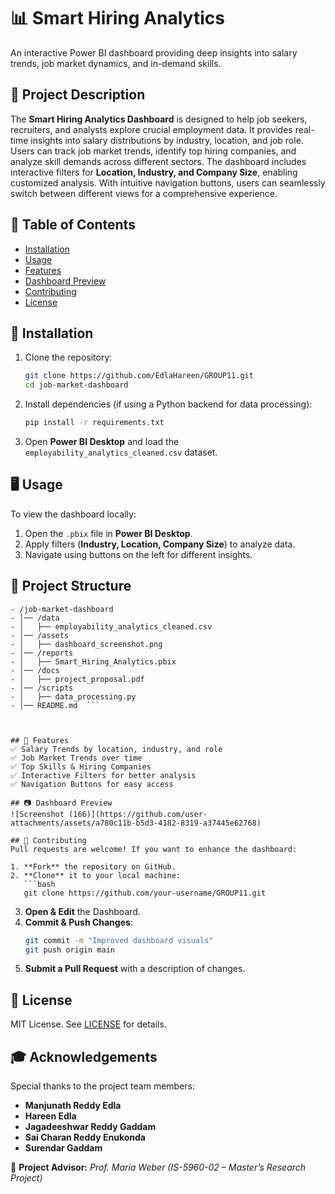 # 📊 Smart Hiring Analytics

An interactive Power BI dashboard providing deep insights into salary trends, job market dynamics, and in-demand skills.

## 🚀 Project Description  
The **Smart Hiring Analytics Dashboard** is designed to help job seekers, recruiters, and analysts explore crucial employment data. It provides real-time insights into salary distributions by industry, location, and job role. Users can track job market trends, identify top hiring companies, and analyze skill demands across different sectors. The dashboard includes interactive filters for **Location, Industry, and Company Size**, enabling customized analysis. With intuitive navigation buttons, users can seamlessly switch between different views for a comprehensive experience.

## 📌 Table of Contents  
- [Installation](#installation)  
- [Usage](#usage)  
- [Features](#features)  
- [Dashboard Preview](#-dashboard-preview)  
- [Contributing](#contributing)  
- [License](#license)  

## 🔧 Installation  
1. Clone the repository:  
   ```bash
   git clone https://github.com/EdlaHareen/GROUP11.git  
   cd job-market-dashboard
   ```
2. Install dependencies (if using a Python backend for data processing):  
   ```bash
   pip install -r requirements.txt  
   ```
3. Open **Power BI Desktop** and load the `employability_analytics_cleaned.csv` dataset.

## 🖥️ Usage  
To view the dashboard locally:

1. Open the `.pbix` file in **Power BI Desktop**.
2. Apply filters (**Industry, Location, Company Size**) to analyze data.
3. Navigate using buttons on the left for different insights.

## 📂 Project Structure
```
- /job-market-dashboard  
- │── /data  
- │   ├── employability_analytics_cleaned.csv  
- │── /assets  
- │   ├── dashboard_screenshot.png  
- │── /reports  
- │   ├── Smart_Hiring_Analytics.pbix  
- │── /docs  
- │   ├── project_proposal.pdf  
- │── /scripts  
- │   ├── data_processing.py  
- │── README.md  ```



## 🌟 Features  
✅ Salary Trends by location, industry, and role  
✅ Job Market Trends over time  
✅ Top Skills & Hiring Companies  
✅ Interactive Filters for better analysis  
✅ Navigation Buttons for easy access  

## 📷 Dashboard Preview  
![Screenshot (166)](https://github.com/user-attachments/assets/a780c11b-b5d3-4182-8319-a37445e62768)

## 🤝 Contributing  
Pull requests are welcome! If you want to enhance the dashboard:

1. **Fork** the repository on GitHub.
2. **Clone** it to your local machine:
   ```bash
   git clone https://github.com/your-username/GROUP11.git
   ```
3. **Open & Edit** the Dashboard.
4. **Commit & Push Changes**:
   ```bash
   git commit -m "Improved dashboard visuals"
   git push origin main
   ```
5. **Submit a Pull Request** with a description of changes.

## 📜 License  
MIT License. See [LICENSE](LICENSE) for details.

## 🎓 Acknowledgements  
Special thanks to the project team members:

- **Manjunath Reddy Edla**  
- **Hareen Edla**  
- **Jagadeeshwar Reddy Gaddam**  
- **Sai Charan Reddy Enukonda**  
- **Surendar Gaddam**  

📘 **Project Advisor:** *Prof. Maria Weber (IS-5960-02 – Master’s Research Project)*  
